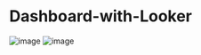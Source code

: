 # Dashboard-with-Looker

![image](https://github.com/user-attachments/assets/2ebb5159-f0b1-4b7f-8650-efab07e232df)
![image](https://github.com/user-attachments/assets/6242bcaf-d1d9-4748-be7f-f3ecb85a3ccb)
